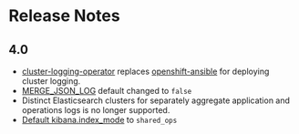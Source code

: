 # Release Notes
## 4.0

* [cluster-logging-operator](https://github.com/openshift/cluster-logging-operator) replaces [openshift-ansible](https://github.com/openshift/openshift-ansible) for deploying cluster logging.
* [MERGE_JSON_LOG](https://github.com/openshift/origin-aggregated-logging/issues/1492) default changed to `false`
* Distinct Elasticsearch clusters for separately aggregate application and operations logs is no longer supported.
* [Default kibana.index_mode](https://github.com/openshift/origin-aggregated-logging/issues/1274) to `shared_ops`
